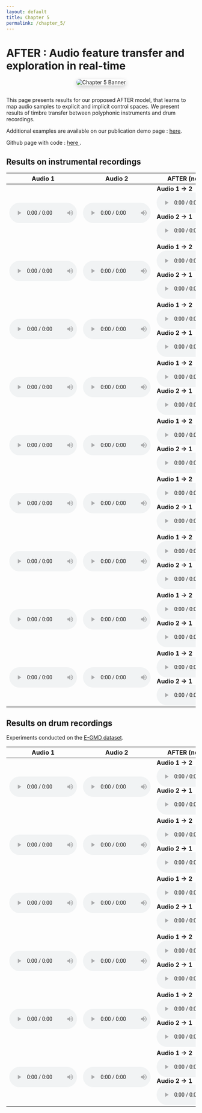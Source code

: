 ```yaml
---
layout: default
title: Chapter 5
permalink: /chapter_5/
---
```


# AFTER : Audio feature transfer and exploration in real-time

<div style="text-align: center; margin-bottom: 30px;"> 
  <img src="/phd_support/docs/assets/after.jpg" 
       alt="Chapter 5 Banner" 
       style="max-width: 100%; height: auto; border-radius: 10px; box-shadow: 0px 4px 12px rgba(0,0,0,0.2);" />
</div>

This page presents results for our proposed AFTER model, that learns to map audio samples to explicit and implicit control spaces. We present results of timbre transfer between polyphonic instruments and drum recordings. 

Additional examples are available on our publication demo page : <a href="https://nilsdem.github.io/control-transfer-diffusion/">here</a>.

Github page with code :  <a href="https://github.com/acids-ircam/AFTER"> here </a>.

## Results on instrumental recordings 

<table class="table table-sm text-center" style="vertical-align: middle; width: 100%;">
  <thead>
    <tr>
      <th style="text-align:center; width: 200px;">Audio 1</th>
      <th style="text-align:center; width: 200px;">Audio 2</th>
      <th style="text-align:center; width: 300px;">AFTER (no SSL)</th>
      <th style="text-align:center; width: 300px;">AFTER (SSL)</th>
    </tr>
  </thead>
  <tbody>

  <!-- Example 11 -->
  <tr>
    <td>
      <audio src="/phd_support/docs/assets/samples/chapter5/nossl/example_11/audio1.wav" controls style="width: 180px"></audio>
    </td>
    <td>
      <audio src="/phd_support/docs/assets/samples/chapter5/nossl/example_11/audio2.wav" controls style="width: 180px"></audio>
    </td>
    <td>
      <div><b>Audio 1 → 2</b></div>
      <audio src="/phd_support/docs/assets/samples/chapter5/nossl/example_11/audio12.wav" controls style="width: 180px"></audio>
      <div><b>Audio 2 → 1</b></div>
      <audio src="/phd_support/docs/assets/samples/chapter5/nossl/example_11/audio21.wav" controls style="width: 180px"></audio>
    </td>
    <td>
      <div><b>Audio 1 → 2</b></div>
      <audio src="/phd_support/docs/assets/samples/chapter5/ssl/example_11/audio12.wav" controls style="width: 180px"></audio>
      <div><b>Audio 2 → 1</b></div>
      <audio src="/phd_support/docs/assets/samples/chapter5/ssl/example_11/audio21.wav" controls style="width: 180px"></audio>
    </td>
  </tr>

  <!-- Example 15 -->
  <tr>
    <td>
      <audio src="/phd_support/docs/assets/samples/chapter5/nossl/example_15/audio1.wav" controls style="width: 180px"></audio>
    </td>
    <td>
      <audio src="/phd_support/docs/assets/samples/chapter5/nossl/example_15/audio2.wav" controls style="width: 180px"></audio>
    </td>
    <td>
      <div><b>Audio 1 → 2</b></div>
      <audio src="/phd_support/docs/assets/samples/chapter5/nossl/example_15/audio12.wav" controls style="width: 180px"></audio>
      <div><b>Audio 2 → 1</b></div>
      <audio src="/phd_support/docs/assets/samples/chapter5/nossl/example_15/audio21.wav" controls style="width: 180px"></audio>
    </td>
    <td>
      <div><b>Audio 1 → 2</b></div>
      <audio src="/phd_support/docs/assets/samples/chapter5/ssl/example_15/audio12.wav" controls style="width: 180px"></audio>
      <div><b>Audio 2 → 1</b></div>
      <audio src="/phd_support/docs/assets/samples/chapter5/ssl/example_15/audio21.wav" controls style="width: 180px"></audio>
    </td>
  </tr>

  <!-- Example 18 -->
  <tr>
    <td>
      <audio src="/phd_support/docs/assets/samples/chapter5/nossl/example_18/audio1.wav" controls style="width: 180px"></audio>
    </td>
    <td>
      <audio src="/phd_support/docs/assets/samples/chapter5/nossl/example_18/audio2.wav" controls style="width: 180px"></audio>
    </td>
    <td>
      <div><b>Audio 1 → 2</b></div>
      <audio src="/phd_support/docs/assets/samples/chapter5/nossl/example_18/audio12.wav" controls style="width: 180px"></audio>
      <div><b>Audio 2 → 1</b></div>
      <audio src="/phd_support/docs/assets/samples/chapter5/nossl/example_18/audio21.wav" controls style="width: 180px"></audio>
    </td>
    <td>
      <div><b>Audio 1 → 2</b></div>
      <audio src="/phd_support/docs/assets/samples/chapter5/ssl/example_18/audio12.wav" controls style="width: 180px"></audio>
      <div><b>Audio 2 → 1</b></div>
      <audio src="/phd_support/docs/assets/samples/chapter5/ssl/example_18/audio21.wav" controls style="width: 180px"></audio>
    </td>
  </tr>

  <!-- Example 84 -->
  <tr>
    <td>
      <audio src="/phd_support/docs/assets/samples/chapter5/nossl/example_84/audio1.wav" controls style="width: 180px"></audio>
    </td>
    <td>
      <audio src="/phd_support/docs/assets/samples/chapter5/nossl/example_84/audio2.wav" controls style="width: 180px"></audio>
    </td>
    <td>
      <div><b>Audio 1 → 2</b></div>
      <audio src="/phd_support/docs/assets/samples/chapter5/nossl/example_84/audio12.wav" controls style="width: 180px"></audio>
      <div><b>Audio 2 → 1</b></div>
      <audio src="/phd_support/docs/assets/samples/chapter5/nossl/example_84/audio21.wav" controls style="width: 180px"></audio>
    </td>
    <td>
      <div><b>Audio 1 → 2</b></div>
      <audio src="/phd_support/docs/assets/samples/chapter5/ssl/example_84/audio12.wav" controls style="width: 180px"></audio>
      <div><b>Audio 2 → 1</b></div>
      <audio src="/phd_support/docs/assets/samples/chapter5/ssl/example_84/audio21.wav" controls style="width: 180px"></audio>
    </td>
  </tr>

  <!-- Example 87 -->
  <tr>
    <td>
      <audio src="/phd_support/docs/assets/samples/chapter5/nossl/example_87/audio1.wav" controls style="width: 180px"></audio>
    </td>
    <td>
      <audio src="/phd_support/docs/assets/samples/chapter5/nossl/example_87/audio2.wav" controls style="width: 180px"></audio>
    </td>
    <td>
      <div><b>Audio 1 → 2</b></div>
      <audio src="/phd_support/docs/assets/samples/chapter5/nossl/example_87/audio12.wav" controls style="width: 180px"></audio>
      <div><b>Audio 2 → 1</b></div>
      <audio src="/phd_support/docs/assets/samples/chapter5/nossl/example_87/audio21.wav" controls style="width: 180px"></audio>
    </td>
    <td>
      <div><b>Audio 1 → 2</b></div>
      <audio src="/phd_support/docs/assets/samples/chapter5/ssl/example_87/audio12.wav" controls style="width: 180px"></audio>
      <div><b>Audio 2 → 1</b></div>
      <audio src="/phd_support/docs/assets/samples/chapter5/ssl/example_87/audio21.wav" controls style="width: 180px"></audio>
    </td>
  </tr>
<!-- Example 63 -->
  <tr>
    <td>
      <audio src="/phd_support/docs/assets/samples/chapter5/nossl/real/example_63/audio1.wav" controls style="width: 180px"></audio>
    </td>
    <td>
      <audio src="/phd_support/docs/assets/samples/chapter5/nossl/real/example_63/audio2.wav" controls style="width: 180px"></audio>
    </td>
    <td>
      <div><b>Audio 1 → 2</b></div>
      <audio src="/phd_support/docs/assets/samples/chapter5/nossl/real/example_63/audio12.wav" controls style="width: 180px"></audio>
      <div><b>Audio 2 → 1</b></div>
      <audio src="/phd_support/docs/assets/samples/chapter5/nossl/real/example_63/audio21.wav" controls style="width: 180px"></audio>
    </td>
    <td>
      <div><b>Audio 1 → 2</b></div>
      <audio src="/phd_support/docs/assets/samples/chapter5/ssl/real/example_63/audio12.wav" controls style="width: 180px"></audio>
      <div><b>Audio 2 → 1</b></div>
      <audio src="/phd_support/docs/assets/samples/chapter5/ssl/real/example_63/audio21.wav" controls style="width: 180px"></audio>
    </td>
  </tr>

  <!-- Example 66 -->
  <tr>
    <td>
      <audio src="/phd_support/docs/assets/samples/chapter5/nossl/real/example_66/audio1.wav" controls style="width: 180px"></audio>
    </td>
    <td>
      <audio src="/phd_support/docs/assets/samples/chapter5/nossl/real/example_66/audio2.wav" controls style="width: 180px"></audio>
    </td>
    <td>
      <div><b>Audio 1 → 2</b></div>
      <audio src="/phd_support/docs/assets/samples/chapter5/nossl/real/example_66/audio12.wav" controls style="width: 180px"></audio>
      <div><b>Audio 2 → 1</b></div>
      <audio src="/phd_support/docs/assets/samples/chapter5/nossl/real/example_66/audio21.wav" controls style="width: 180px"></audio>
    </td>
    <td>
      <div><b>Audio 1 → 2</b></div>
      <audio src="/phd_support/docs/assets/samples/chapter5/ssl/real/example_66/audio12.wav" controls style="width: 180px"></audio>
      <div><b>Audio 2 → 1</b></div>
      <audio src="/phd_support/docs/assets/samples/chapter5/ssl/real/example_66/audio21.wav" controls style="width: 180px"></audio>
    </td>
  </tr>

  <!-- Example 69 -->
  <tr>
    <td>
      <audio src="/phd_support/docs/assets/samples/chapter5/nossl/real/example_69/audio1.wav" controls style="width: 180px"></audio>
    </td>
    <td>
      <audio src="/phd_support/docs/assets/samples/chapter5/nossl/real/example_69/audio2.wav" controls style="width: 180px"></audio>
    </td>
    <td>
      <div><b>Audio 1 → 2</b></div>
      <audio src="/phd_support/docs/assets/samples/chapter5/nossl/real/example_69/audio12.wav" controls style="width: 180px"></audio>
      <div><b>Audio 2 → 1</b></div>
      <audio src="/phd_support/docs/assets/samples/chapter5/nossl/real/example_69/audio21.wav" controls style="width: 180px"></audio>
    </td>
    <td>
      <div><b>Audio 1 → 2</b></div>
      <audio src="/phd_support/docs/assets/samples/chapter5/ssl/real/example_69/audio12.wav" controls style="width: 180px"></audio>
      <div><b>Audio 2 → 1</b></div>
      <audio src="/phd_support/docs/assets/samples/chapter5/ssl/real/example_69/audio21.wav" controls style="width: 180px"></audio>
    </td>
  </tr>

  <!-- Example 73 -->
  <tr>
    <td>
      <audio src="/phd_support/docs/assets/samples/chapter5/nossl/real/example_73/audio1.wav" controls style="width: 180px"></audio>
    </td>
    <td>
      <audio src="/phd_support/docs/assets/samples/chapter5/nossl/real/example_73/audio2.wav" controls style="width: 180px"></audio>
    </td>
    <td>
      <div><b>Audio 1 → 2</b></div>
      <audio src="/phd_support/docs/assets/samples/chapter5/nossl/real/example_73/audio12.wav" controls style="width: 180px"></audio>
      <div><b>Audio 2 → 1</b></div>
      <audio src="/phd_support/docs/assets/samples/chapter5/nossl/real/example_73/audio21.wav" controls style="width: 180px"></audio>
    </td>
    <td>
      <div><b>Audio 1 → 2</b></div>
      <audio src="/phd_support/docs/assets/samples/chapter5/ssl/real/example_73/audio12.wav" controls style="width: 180px"></audio>
      <div><b>Audio 2 → 1</b></div>
      <audio src="/phd_support/docs/assets/samples/chapter5/ssl/real/example_73/audio21.wav" controls style="width: 180px"></audio>
    </td>
  </tr>
  

  </tbody>
</table>



## Results on drum recordings 

Experiments conducted on the [E-GMD dataset](https://magenta.withgoogle.com/datasets/e-gmd). 


<table class="table table-sm text-center" style="vertical-align: middle; width: 100%;">
  <thead>
    <tr>
      <th style="text-align:center; width: 200px;">Audio 1</th>
      <th style="text-align:center; width: 200px;">Audio 2</th>
      <th style="text-align:center; width: 300px;">AFTER (no SSL)</th>
      <th style="text-align:center; width: 300px;">AFTER (SSL)</th>
    </tr>
  </thead>
  <tbody>

  <!-- Example 11 -->
  <tr>
    <td>
      <audio src="/phd_support/docs/assets/samples/chapter5/drums_nossl/example_36/audio1.wav" controls style="width: 180px"></audio>
    </td>
    <td>
      <audio src="/phd_support/docs/assets/samples/chapter5/drums_nossl/example_36/audio2.wav" controls style="width: 180px"></audio>
    </td>
    <td>
      <div><b>Audio 1 → 2</b></div>
      <audio src="/phd_support/docs/assets/samples/chapter5/drums_nossl/example_36/audio12.wav" controls style="width: 180px"></audio>
      <div><b>Audio 2 → 1</b></div>
      <audio src="/phd_support/docs/assets/samples/chapter5/drums_nossl/example_36/audio21.wav" controls style="width: 180px"></audio>
    </td>
    <td>
      <div><b>Audio 1 → 2</b></div>
      <audio src="/phd_support/docs/assets/samples/chapter5/drums_ssl/example_36/audio12.wav" controls style="width: 180px"></audio>
      <div><b>Audio 2 → 1</b></div>
      <audio src="/phd_support/docs/assets/samples/chapter5/drums_ssl/example_36/audio21.wav" controls style="width: 180px"></audio>
    </td>
  </tr>
  
  <tr>
    <td>
      <audio src="/phd_support/docs/assets/samples/chapter5/drums_nossl/example_41/audio1.wav" controls style="width: 180px"></audio>
    </td>
    <td>
      <audio src="/phd_support/docs/assets/samples/chapter5/drums_nossl/example_41/audio2.wav" controls style="width: 180px"></audio>
    </td>
    <td>
      <div><b>Audio 1 → 2</b></div>
      <audio src="/phd_support/docs/assets/samples/chapter5/drums_nossl/example_41/audio12.wav" controls style="width: 180px"></audio>
      <div><b>Audio 2 → 1</b></div>
      <audio src="/phd_support/docs/assets/samples/chapter5/drums_nossl/example_41/audio21.wav" controls style="width: 180px"></audio>
    </td>
    <td>
      <div><b>Audio 1 → 2</b></div>
      <audio src="/phd_support/docs/assets/samples/chapter5/drums_ssl/example_41/audio12.wav" controls style="width: 180px"></audio>
      <div><b>Audio 2 → 1</b></div>
      <audio src="/phd_support/docs/assets/samples/chapter5/drums_ssl/example_41/audio21.wav" controls style="width: 180px"></audio>
    </td>
  </tr>
  
   <tr>
    <td>
      <audio src="/phd_support/docs/assets/samples/chapter5/drums_nossl/example_46/audio1.wav" controls style="width: 180px"></audio>
    </td>
    <td>
      <audio src="/phd_support/docs/assets/samples/chapter5/drums_nossl/example_46/audio2.wav" controls style="width: 180px"></audio>
    </td>
    <td>
      <div><b>Audio 1 → 2</b></div>
      <audio src="/phd_support/docs/assets/samples/chapter5/drums_nossl/example_46/audio12.wav" controls style="width: 180px"></audio>
      <div><b>Audio 2 → 1</b></div>
      <audio src="/phd_support/docs/assets/samples/chapter5/drums_nossl/example_46/audio21.wav" controls style="width: 180px"></audio>
    </td>
    <td>
      <div><b>Audio 1 → 2</b></div>
      <audio src="/phd_support/docs/assets/samples/chapter5/drums_ssl/example_46/audio12.wav" controls style="width: 180px"></audio>
      <div><b>Audio 2 → 1</b></div>
      <audio src="/phd_support/docs/assets/samples/chapter5/drums_ssl/example_46/audio21.wav" controls style="width: 180px"></audio>
    </td>
  </tr>
  
  <tr>
    <td>
      <audio src="/phd_support/docs/assets/samples/chapter5/drums_nossl/example_50/audio1.wav" controls style="width: 180px"></audio>
    </td>
    <td>
      <audio src="/phd_support/docs/assets/samples/chapter5/drums_nossl/example_50/audio2.wav" controls style="width: 180px"></audio>
    </td>
    <td>
      <div><b>Audio 1 → 2</b></div>
      <audio src="/phd_support/docs/assets/samples/chapter5/drums_nossl/example_50/audio12.wav" controls style="width: 180px"></audio>
      <div><b>Audio 2 → 1</b></div>
      <audio src="/phd_support/docs/assets/samples/chapter5/drums_nossl/example_50/audio21.wav" controls style="width: 180px"></audio>
    </td>
    <td>
      <div><b>Audio 1 → 2</b></div>
      <audio src="/phd_support/docs/assets/samples/chapter5/drums_ssl/example_50/audio12.wav" controls style="width: 180px"></audio>
      <div><b>Audio 2 → 1</b></div>
      <audio src="/phd_support/docs/assets/samples/chapter5/drums_ssl/example_50/audio21.wav" controls style="width: 180px"></audio>
    </td>
  </tr>
  
  <tr>
    <td>
      <audio src="/phd_support/docs/assets/samples/chapter5/drums_nossl/example_56/audio1.wav" controls style="width: 180px"></audio>
    </td>
    <td>
      <audio src="/phd_support/docs/assets/samples/chapter5/drums_nossl/example_56/audio2.wav" controls style="width: 180px"></audio>
    </td>
    <td>
      <div><b>Audio 1 → 2</b></div>
      <audio src="/phd_support/docs/assets/samples/chapter5/drums_nossl/example_56/audio12.wav" controls style="width: 180px"></audio>
      <div><b>Audio 2 → 1</b></div>
      <audio src="/phd_support/docs/assets/samples/chapter5/drums_nossl/example_56/audio21.wav" controls style="width: 180px"></audio>
    </td>
    <td>
      <div><b>Audio 1 → 2</b></div>
      <audio src="/phd_support/docs/assets/samples/chapter5/drums_ssl/example_56/audio12.wav" controls style="width: 180px"></audio>
      <div><b>Audio 2 → 1</b></div>
      <audio src="/phd_support/docs/assets/samples/chapter5/drums_ssl/example_56/audio21.wav" controls style="width: 180px"></audio>
    </td>
  </tr>
  
  <tr>
    <td>
      <audio src="/phd_support/docs/assets/samples/chapter5/drums_nossl/example_61/audio1.wav" controls style="width: 180px"></audio>
    </td>
    <td>
      <audio src="/phd_support/docs/assets/samples/chapter5/drums_nossl/example_61/audio2.wav" controls style="width: 180px"></audio>
    </td>
    <td>
      <div><b>Audio 1 → 2</b></div>
      <audio src="/phd_support/docs/assets/samples/chapter5/drums_nossl/example_61/audio12.wav" controls style="width: 180px"></audio>
      <div><b>Audio 2 → 1</b></div>
      <audio src="/phd_support/docs/assets/samples/chapter5/drums_nossl/example_61/audio21.wav" controls style="width: 180px"></audio>
    </td>
    <td>
      <div><b>Audio 1 → 2</b></div>
      <audio src="/phd_support/docs/assets/samples/chapter5/drums_ssl/example_61/audio12.wav" controls style="width: 180px"></audio>
      <div><b>Audio 2 → 1</b></div>
      <audio src="/phd_support/docs/assets/samples/chapter5/drums_ssl/example_61/audio21.wav" controls style="width: 180px"></audio>
    </td>
  </tr>
  
  </tbody>
</table>

